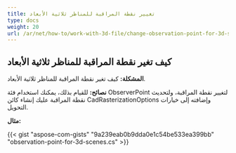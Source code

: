```yaml
---
title: تغيير نقطة المراقبة للمناظر ثلاثية الأبعاد
type: docs
weight: 20
url: /ar/net/how-to/work-with-3d-file/change-observation-point-for-3d-scenes
---
```


## **كيف تغير نقطة المراقبة للمناظر ثلاثية الأبعاد**

**المشكلة:** كيف تغير نقطة المراقبة للمناظر ثلاثية الأبعاد.

**نصائح:** للقيام بذلك، يمكنك استخدام فئة ObserverPoint لتغيير نقطة المراقبة، ولتحديث نقطة المراقبة عليك إنشاء كائن CadRasterizationOptions وإضافته إلى خيارات التحويل.

**مثال:**

{{< gist "aspose-com-gists" "9a239eab0b9dda0e1c54be533ea399bb" "observation-point-for-3d-scenes.cs" >}}
